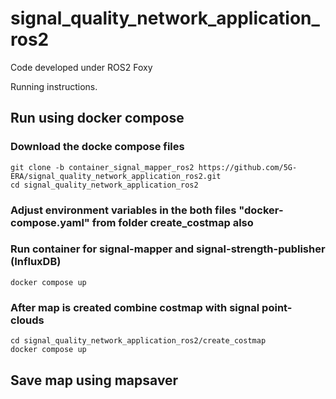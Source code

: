 # signal_quality_network_application_ros2
Code developed  under ROS2 Foxy


Running instructions.
## Run using docker compose


### Download the docke compose files
```
git clone -b container_signal_mapper_ros2 https://github.com/5G-ERA/signal_quality_network_application_ros2.git
cd signal_quality_network_application_ros2
```
### Adjust environment variables in the both files "docker-compose.yaml" from folder create_costmap also


### Run container for signal-mapper and signal-strength-publisher (InfluxDB)
```
docker compose up
```
### After map is created combine costmap with signal point-clouds


```
cd signal_quality_network_application_ros2/create_costmap
docker compose up
```

## Save map using mapsaver